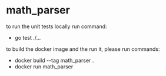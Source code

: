 # math_parser

to run the unit tests locally run command:
* go test ./...

to build the docker image and the run it, please run commands:
* docker build --tag math_parser .
* docker run math_parser
